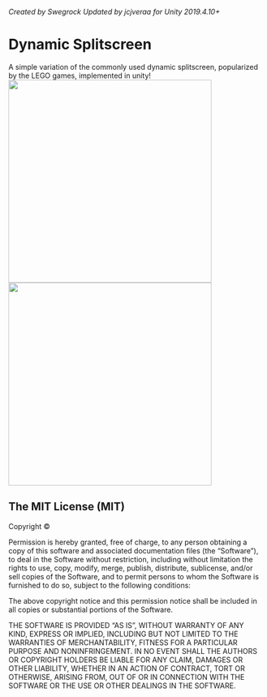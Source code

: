 *Created by Swegrock*
*Updated by jcjveraa for Unity 2019.4.10+*

# Dynamic Splitscreen
A simple variation of the commonly used dynamic splitscreen, popularized by the LEGO games, implemented in unity!
<img src="ExampleGifs/example1.gif" width="400"><img src="ExampleGifs/example2.gif" width="400">

## The MIT License (MIT)

Copyright © <year> <copyright holders>

Permission is hereby granted, free of charge, to any person obtaining a copy of this software and associated documentation files (the “Software”), to deal in the Software without restriction, including without limitation the rights to use, copy, modify, merge, publish, distribute, sublicense, and/or sell copies of the Software, and to permit persons to whom the Software is furnished to do so, subject to the following conditions:

The above copyright notice and this permission notice shall be included in all copies or substantial portions of the Software.

THE SOFTWARE IS PROVIDED “AS IS”, WITHOUT WARRANTY OF ANY KIND, EXPRESS OR IMPLIED, INCLUDING BUT NOT LIMITED TO THE WARRANTIES OF MERCHANTABILITY, FITNESS FOR A PARTICULAR PURPOSE AND NONINFRINGEMENT. IN NO EVENT SHALL THE AUTHORS OR COPYRIGHT HOLDERS BE LIABLE FOR ANY CLAIM, DAMAGES OR OTHER LIABILITY, WHETHER IN AN ACTION OF CONTRACT, TORT OR OTHERWISE, ARISING FROM, OUT OF OR IN CONNECTION WITH THE SOFTWARE OR THE USE OR OTHER DEALINGS IN THE SOFTWARE.
